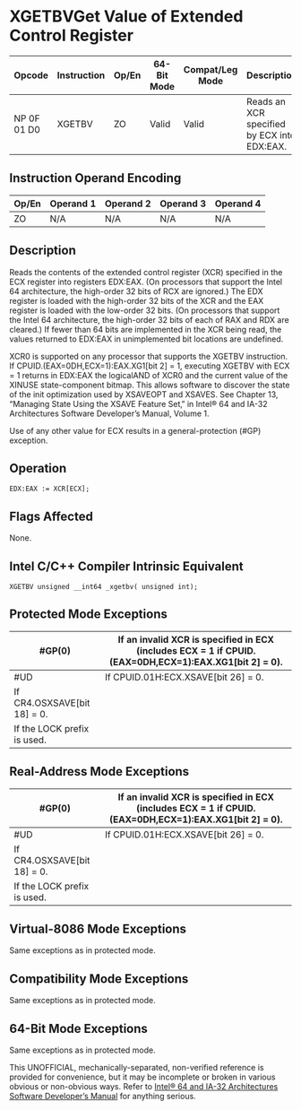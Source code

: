 # XGETBV**Get Value of Extended Control Register**

| Opcode      | Instruction | Op/En | 64-Bit Mode | Compat/Leg Mode | Description                                 |
| ----------- | ----------- | ----- | ----------- | --------------- | ------------------------------------------- |
| NP 0F 01 D0 | XGETBV      | ZO    | Valid       | Valid           | Reads an XCR specified by ECX into EDX:EAX. |

## Instruction Operand Encoding

| Op/En | Operand 1 | Operand 2 | Operand 3 | Operand 4 |
| ----- | --------- | --------- | --------- | --------- |
| ZO    | N/A       | N/A       | N/A       | N/A       |

## Description

Reads the contents of the extended control register (XCR) specified in the ECX register into registers EDX:EAX. (On processors that support the Intel 64 architecture, the high-order 32 bits of RCX are ignored.) The EDX register is loaded with the high-order 32 bits of the XCR and the EAX register is loaded with the low-order 32 bits. (On processors that support the Intel 64 architecture, the high-order 32 bits of each of RAX and RDX are cleared.) If fewer than 64 bits are implemented in the XCR being read, the values returned to EDX:EAX in unimplemented bit locations are undefined.

XCR0 is supported on any processor that supports the XGETBV instruction. If CPUID.(EAX=0DH,ECX=1):EAX.XG1[bit 2] = 1, executing XGETBV with ECX = 1 returns in EDX:EAX the logicalAND of XCR0 and the current value of the XINUSE state-component bitmap. This allows software to discover the state of the init optimization used by XSAVEOPT and XSAVES. See Chapter 13, “Managing State Using the XSAVE Feature Set‚” in Intel® 64 and IA-32 Architectures Software Developer’s Manual, Volume 1.

Use of any other value for ECX results in a general-protection (#​​​​GP) exception.

## Operation

```
EDX:EAX := XCR[ECX];

```

## Flags Affected

None.

## Intel C/C++ Compiler Intrinsic Equivalent

```
XGETBV unsigned __int64 _xgetbv( unsigned int);

```

## Protected Mode Exceptions

| \#​​​​GP(0)                 | If an invalid XCR is specified in ECX (includes ECX = 1 if CPUID.(EAX=0DH,ECX=1):EAX.XG1[bit 2] = 0). |
| --------------------------- | ----------------------------------------------------------------------------------------------------- |
| #​​​UD                      | If CPUID.01H:ECX.XSAVE[bit 26] = 0.                                                                   |
| If CR4.OSXSAVE[bit 18] = 0. |
| If the LOCK prefix is used. |

## Real-Address Mode Exceptions

| \#​​​​GP(0)                 | If an invalid XCR is specified in ECX (includes ECX = 1 if CPUID.(EAX=0DH,ECX=1):EAX.XG1[bit 2] = 0). |
| --------------------------- | ----------------------------------------------------------------------------------------------------- |
| #​​​UD                      | If CPUID.01H:ECX.XSAVE[bit 26] = 0.                                                                   |
| If CR4.OSXSAVE[bit 18] = 0. |
| If the LOCK prefix is used. |

## Virtual-8086 Mode Exceptions

Same exceptions as in protected mode.

## Compatibility Mode Exceptions

Same exceptions as in protected mode.

## 64-Bit Mode Exceptions

Same exceptions as in protected mode.

This UNOFFICIAL, mechanically-separated, non-verified reference is provided for convenience, but it may be
incomplete or broken in various obvious or non-obvious
ways. Refer to [Intel® 64 and IA-32 Architectures Software Developer’s Manual](https://software.intel.com/en-us/download/intel-64-and-ia-32-architectures-sdm-combined-volumes-1-2a-2b-2c-2d-3a-3b-3c-3d-and-4) for anything serious.
